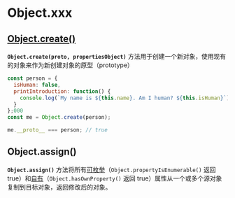 # Object.xxx


## [Object.create()](https://developer.mozilla.org/zh-CN/docs/Web/JavaScript/Reference/Global_Objects/Object/create)
**`Object.create(proto, propertiesObject)`** 方法用于创建一个新对象，使用现有的对象来作为新创建对象的原型（prototype）

```js
const person = {
  isHuman: false,
  printIntroduction: function() {
    console.log(`My name is ${this.name}. Am I human? ${this.isHuman}`);
  }
};000
const me = Object.create(person);

me.__proto__ === person; // true
```


## Object.assign() 

**`Object.assign()`** 方法将所有[可枚举](https://developer.mozilla.org/zh-CN/docs/Web/JavaScript/Reference/Global_Objects/Object/propertyIsEnumerable)（`Object.propertyIsEnumerable()` 返回 true）和[自有](https://developer.mozilla.org/zh-CN/docs/Web/JavaScript/Reference/Global_Objects/Object/hasOwnProperty)（`Object.hasOwnProperty()` 返回 true）属性从一个或多个源对象复制到目标对象，返回修改后的对象。

